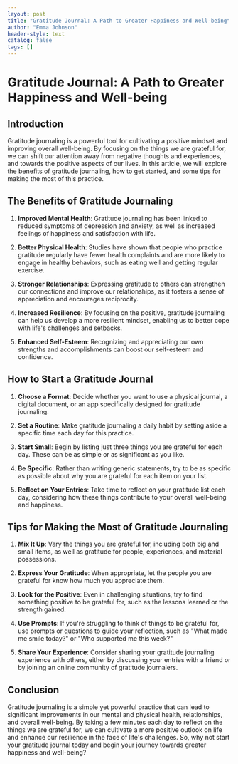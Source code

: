 ```yaml
---
layout: post
title: "Gratitude Journal: A Path to Greater Happiness and Well-being"
author: "Emma Johnson"
header-style: text
catalog: false
tags: []
---
```


# Gratitude Journal: A Path to Greater Happiness and Well-being

## Introduction

Gratitude journaling is a powerful tool for cultivating a positive mindset and improving overall well-being. By focusing on the things we are grateful for, we can shift our attention away from negative thoughts and experiences, and towards the positive aspects of our lives. In this article, we will explore the benefits of gratitude journaling, how to get started, and some tips for making the most of this practice.

## The Benefits of Gratitude Journaling

1. **Improved Mental Health**: Gratitude journaling has been linked to reduced symptoms of depression and anxiety, as well as increased feelings of happiness and satisfaction with life.

2. **Better Physical Health**: Studies have shown that people who practice gratitude regularly have fewer health complaints and are more likely to engage in healthy behaviors, such as eating well and getting regular exercise.

3. **Stronger Relationships**: Expressing gratitude to others can strengthen our connections and improve our relationships, as it fosters a sense of appreciation and encourages reciprocity.

4. **Increased Resilience**: By focusing on the positive, gratitude journaling can help us develop a more resilient mindset, enabling us to better cope with life's challenges and setbacks.

5. **Enhanced Self-Esteem**: Recognizing and appreciating our own strengths and accomplishments can boost our self-esteem and confidence.

## How to Start a Gratitude Journal

1. **Choose a Format**: Decide whether you want to use a physical journal, a digital document, or an app specifically designed for gratitude journaling.

2. **Set a Routine**: Make gratitude journaling a daily habit by setting aside a specific time each day for this practice.

3. **Start Small**: Begin by listing just three things you are grateful for each day. These can be as simple or as significant as you like.

4. **Be Specific**: Rather than writing generic statements, try to be as specific as possible about why you are grateful for each item on your list.

5. **Reflect on Your Entries**: Take time to reflect on your gratitude list each day, considering how these things contribute to your overall well-being and happiness.

## Tips for Making the Most of Gratitude Journaling

1. **Mix It Up**: Vary the things you are grateful for, including both big and small items, as well as gratitude for people, experiences, and material possessions.

2. **Express Your Gratitude**: When appropriate, let the people you are grateful for know how much you appreciate them.

3. **Look for the Positive**: Even in challenging situations, try to find something positive to be grateful for, such as the lessons learned or the strength gained.

4. **Use Prompts**: If you're struggling to think of things to be grateful for, use prompts or questions to guide your reflection, such as "What made me smile today?" or "Who supported me this week?"

5. **Share Your Experience**: Consider sharing your gratitude journaling experience with others, either by discussing your entries with a friend or by joining an online community of gratitude journalers.

## Conclusion

Gratitude journaling is a simple yet powerful practice that can lead to significant improvements in our mental and physical health, relationships, and overall well-being. By taking a few minutes each day to reflect on the things we are grateful for, we can cultivate a more positive outlook on life and enhance our resilience in the face of life's challenges. So, why not start your gratitude journal today and begin your journey towards greater happiness and well-being?